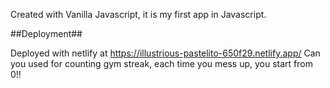 Created with Vanilla Javascript, it is my first app in Javascript.

##Deployment##

Deployed with netlify at https://illustrious-pastelito-650f29.netlify.app/
Can you used for counting gym streak, each time you mess up, you start from 0!!
